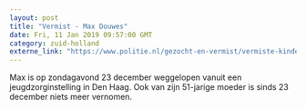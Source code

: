 ```yaml
---
layout: post
title: "Vermist - Max Douwes"
date: Fri, 11 Jan 2019 09:57:00 GMT
category: zuid-holland
externe_link: "https://www.politie.nl/gezocht-en-vermist/vermiste-kinderen/2019/januari/max-douwes.html"
---
```


Max is op zondagavond 23 december weggelopen vanuit een jeugdzorginstelling in Den Haag. Ook van zijn 51-jarige moeder is sinds 23 december niets meer vernomen.
